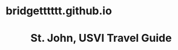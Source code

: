 # bridgetttttt.github.io
<!Doctype html>
<html>
  <head>
    <meta charset="utf-8">
    <style>
      #title {
        text-align: center;
        }
    </style>
  </head>
  <body>
    <h1 id="title">St. John, USVI Travel Guide</h1>
  </body>
</html>
